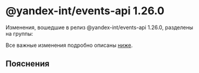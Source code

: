 # @yandex-int/events-api 1.26.0

<!-- ЧЕЛОВЕЧЕСКОЕ ВСТУПЛЕНИЕ -->

Изменения, вошедшие в релиз @yandex-int/events-api 1.26.0, разделены на группы:

Все важные изменения подробно описаны [ниже](#Пояснения).

## Пояснения

